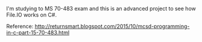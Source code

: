 I'm studying to MS 70-483 exam and this is an advanced project to see how File.IO works on C#.

Reference: http://returnsmart.blogspot.com/2015/10/mcsd-programming-in-c-part-15-70-483.html
